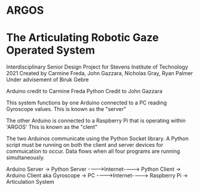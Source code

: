 # ARGOS 
# The Articulating Robotic Gaze Operated System

Interdisciplinary Senior Design Project for Stevens Institute of Technology 2021
Created by Carmine Freda, John Gazzara, Nicholas Gray, Ryan Palmer
Under advisement of Biruk Gebre

Arduino credit to Carmine Freda
Python Credit to John Gazzara

This system functions by one Arduino connected to a PC reading Gyroscope values. 
This is known as the "server"

The other Arduino is connected to a Raspberry Pi that is operating within 'ARGOS'
This is known as the "clent"

The two Arduinos communicate using the Python Socket library. A Python script must be running on both the client and server devices for commuication to occur. 
Data flows when all four programs are running simultaneously.

Arduino Server -> Python Server ---->Internet----> Python Client -> Arduino Client
aka
Gyroscope -> PC ---->Internet----> Raspberry Pi -> Articulation System
